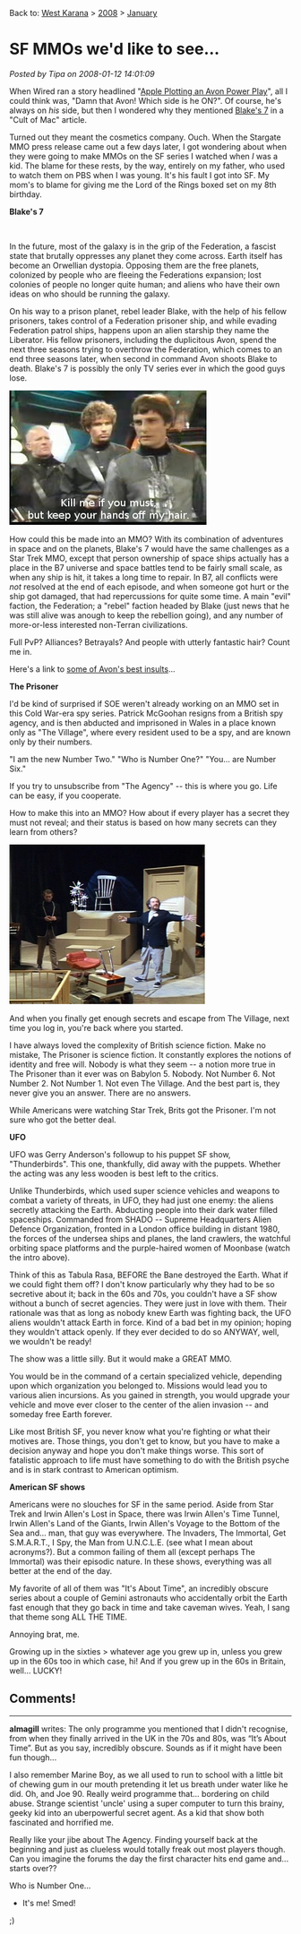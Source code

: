Back to: [West Karana](/posts/westkarana.md) > [2008](/posts/2008/westkarana.md) > [January](./westkarana.md)
# SF MMOs we'd like to see...

*Posted by Tipa on 2008-01-12 14:01:09*

When Wired ran a story headlined "[Apple Plotting an Avon Power Play](http://www.wired.com/gadgets/mac/commentary/cultofmac/2008/01/cultofmac_0109)", all I could think was, "Damn that Avon! Which side is he ON?". Of course, he's always on *his* side, but then I wondered why they mentioned [Blake's 7](http://en.wikipedia.org/wiki/Blake%27s_7) in a "Cult of Mac" article. 

Turned out they meant the cosmetics company. Ouch. When the Stargate MMO press release came out a few days later, I got wondering about when they were going to make MMOs on the SF series I watched when *I* was a kid. The blame for these rests, by the way, entirely on my father, who used to watch them on PBS when I was young. It's his fault I got into SF. My mom's to blame for giving me the Lord of the Rings boxed set on my 8th birthday. 

**Blake's 7**

`
`

In the future, most of the galaxy is in the grip of the Federation, a fascist state that brutally oppresses any planet they come across. Earth itself has become an Orwellian dystopia. Opposing them are the free planets, colonized by people who are fleeing the Federations expansion; lost colonies of people no longer quite human; and aliens who have their own ideas on who should be running the galaxy.

On his way to a prison planet, rebel leader Blake, with the help of his fellow prisoners, takes control of a Federation prisoner ship, and while evading Federation patrol ships, happens upon an alien starship they name the Liberator. His fellow prisoners, including the duplicitous Avon, spend the next three seasons trying to overthrow the Federation, which comes to an end three seasons later, when second in command Avon shoots Blake to death. Blake's 7 is possibly the only TV series ever in which the good guys lose.

![avon.jpg](../../../uploads/2008/01/avon.jpg)

How could this be made into an MMO? With its combination of adventures in space and on the planets, Blake's 7 would have the same challenges as a Star Trek MMO, except that person ownership of space ships actually has a place in the B7 universe and space battles tend to be fairly small scale, as when any ship is hit, it takes a long time to repair. In B7, all conflicts were *not* resolved at the end of each episode, and when someone got hurt or the ship got damaged, that had repercussions for quite some time. A main "evil" faction, the Federation; a "rebel" faction headed by Blake (just news that he was still alive was anough to keep the rebellion going), and any number of more-or-less interested non-Terran civilizations.

Full PvP? Alliances? Betrayals? And people with utterly fantastic hair? Count me in.

Here's a link to [some of Avon's best insults](http://youtube.com/watch?v=SWHLU8fwi80)...


**The Prisoner**

I'd be kind of surprised if SOE weren't already working on an MMO set in this Cold War-era spy series. Patrick McGoohan resigns from a British spy agency, and is then abducted and imprisoned in Wales in a place known only as "The Village", where every resident used to be a spy, and are known only by their numbers.

"I am the new Number Two." "Who is Number One?" "You... are Number Six."

If you try to unsubscribe from "The Agency" -- this is where you go. Life can be easy, if you cooperate.

How to make this into an MMO? How about if every player has a secret they must not reveal; and their status is based on how many secrets can they learn from others?

![screenshot4.png](../../../uploads/2008/01/screenshot4.png)

And when you finally get enough secrets and escape from The Village, next time you log in, you're back where you started.

I have always loved the complexity of British science fiction. Make no mistake, The Prisoner is science fiction. It constantly explores the notions of identity and free will. Nobody is what they seem -- a notion more true in The Prisoner than it ever was on Babylon 5. Nobody. Not Number 6. Not Number 2. Not Number 1. Not even The Village. And the best part is, they never give you an answer. There are no answers.

While Americans were watching Star Trek, Brits got the Prisoner. I'm not sure who got the better deal.

**UFO**

UFO was Gerry Anderson's followup to his puppet SF show, "Thunderbirds". This one, thankfully, did away with the puppets. Whether the acting was any less wooden is best left to the critics.

Unlike Thunderbirds, which used super science vehicles and weapons to combat a variety of threats, in UFO, they had just one enemy: the aliens secretly attacking the Earth. Abducting people into their dark water filled spaceships. Commanded from SHADO -- Supreme Headquarters Alien Defence Organization, fronted in a London office building in distant 1980, the forces of the undersea ships and planes, the land crawlers, the watchful orbiting space platforms and the purple-haired women of Moonbase (watch the intro above).

Think of this as Tabula Rasa, BEFORE the Bane destroyed the Earth. What if we could fight them off? I don't know particularly why they had to be so secretive about it; back in the 60s and 70s, you couldn't have a SF show without a bunch of secret agencies. They were just in love with them. Their rationale was that as long as nobody knew Earth was fighting back, the UFO aliens wouldn't attack Earth in force. Kind of a bad bet in my opinion; hoping they wouldn't attack openly. If they ever decided to do so ANYWAY, well, we wouldn't be ready!

The show was a little silly. But it would make a GREAT MMO.

You would be in the command of a certain specialized vehicle, depending upon which organization you belonged to. Missions would lead you to various alien incursions. As you gained in strength, you would upgrade your vehicle and move ever closer to the center of the alien invasion -- and someday free Earth forever.

Like most British SF, you never know what you're fighting or what their motives are. Those things, you don't get to know, but you have to make a decision anyway and hope you don't make things worse. This sort of fatalistic approach to life must have something to do with the British psyche and is in stark contrast to American optimism.

**American SF shows**

Americans were no slouches for SF in the same period. Aside from Star Trek and Irwin Allen's Lost in Space, there was Irwin Allen's Time Tunnel, Irwin Allen's Land of the Giants, Irwin Allen's Voyage to the Bottom of the Sea and... man, that guy was everywhere. The Invaders, The Immortal, Get S.M.A.R.T., I Spy, the Man from U.N.C.L.E. (see what I mean about acronyms?). But a common failing of them all (except perhaps The Immortal) was their episodic nature. In these shows, everything was all better at the end of the day.

My favorite of all of them was "It's About Time", an incredibly obscure series about a couple of Gemini astronauts who accidentally orbit the Earth fast enough that they go back in time and take caveman wives. Yeah, I sang that theme song ALL THE TIME.

Annoying brat, me.

Growing up in the sixties > whatever age you grew up in, unless you grew up in the 60s too in which case, hi! And if you grew up in the 60s in Britain, well... LUCKY!

## Comments!
---
**almagill** writes: The only programme you mentioned that I didn't recognise, from when they finally arrived in the UK in the 70s and 80s, was “It’s About Time”. But as you say, incredibly obscure. Sounds as if it might have been fun though...

I also remember Marine Boy, as we all used to run to school with a little bit of chewing gum in our mouth pretending it let us breath under water like he did. Oh, and Joe 90. Really weird programme that... bordering on child abuse. Strange scientist 'uncle' using a super computer to turn this brainy, geeky kid into an uberpowerful secret agent. As a kid that show both fascinated and horrified me.

Really like your jibe about The Agency. Finding yourself back at the beginning and just as clueless would totally freak out most players though. Can you imagine the forums the day the first character hits end game and... starts over??


Who is Number One...

 - It's me! Smed!


;)
